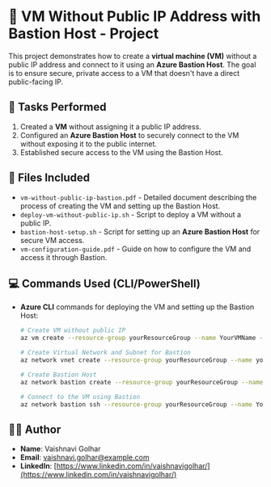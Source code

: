 # 📘 VM Without Public IP Address with Bastion Host - Project

This project demonstrates how to create a **virtual machine (VM)** without a public IP address and connect to it using an **Azure Bastion Host**. The goal is to ensure secure, private access to a VM that doesn't have a direct public-facing IP.

## 📝 Tasks Performed
1. Created a **VM** without assigning it a public IP address.
2. Configured an **Azure Bastion Host** to securely connect to the VM without exposing it to the public internet.
3. Established secure access to the VM using the Bastion Host.

## 📂 Files Included
- `vm-without-public-ip-bastion.pdf` - Detailed document describing the process of creating the VM and setting up the Bastion Host.
- `deploy-vm-without-public-ip.sh` - Script to deploy a VM without a public IP.
- `bastion-host-setup.sh` - Script for setting up an **Azure Bastion Host** for secure VM access.
- `vm-configuration-guide.pdf` - Guide on how to configure the VM and access it through Bastion.

## 💻 Commands Used (CLI/PowerShell)
- **Azure CLI** commands for deploying the VM and setting up the Bastion Host:
    ```bash
    # Create VM without public IP
    az vm create --resource-group yourResourceGroup --name YourVMName --image UbuntuLTS --admin-username azureuser --generate-ssh-keys --no-wait

    # Create Virtual Network and Subnet for Bastion
    az network vnet create --resource-group yourResourceGroup --name yourVNet --subnet-name AzureBastionSubnet

    # Create Bastion Host
    az network bastion create --resource-group yourResourceGroup --name YourBastionHost --vnet-name yourVNet --subnet AzureBastionSubnet --public-ip-address YourBastionPublicIP

    # Connect to the VM using Bastion
    az network bastion ssh --resource-group yourResourceGroup --name YourBastionHost --target-resource-id /subscriptions/{subscriptionId}/resourceGroups/yourResourceGroup/providers/Microsoft.Compute/virtualMachines/YourVMName --auth-type ssh --username azureuser
    ```

## 👩‍💻 Author
- **Name**: Vaishnavi Golhar  
- **Email**: vaishnavi.golhar@example.com  
- **LinkedIn**: [https://www.linkedin.com/in/vaishnavigolhar/](https://www.linkedin.com/in/vaishnavigolhar/)

